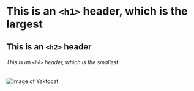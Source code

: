 # This is an `<h1>` header, which is the largest
## This is an `<h2>` header
###### This is an `<h6>` header, which is the smallest

<img src="https://octodex.github.com/images/yaktocat.png" alt="Image of Yaktocat">
